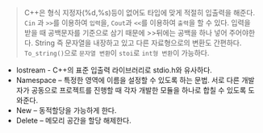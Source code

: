 > C++은 형식 지정자(%d,%s)등이 없어도 타입에 맞게 적절히 입출력을 해준다.
`Cin` 과 `>>`를 이용하여 `입력`을, `Cout`과 `<<`를 이용하여 `출력`을 할 수 있다. 입력을 받을 때 공백문자를 기준으로 삼기 때문에 >>뒤에는 공백을 하나 넣어 주어야한다.
String 즉 문자열을 내장하고 있고 다른 자료형으로의 변환도 간편하다.
`To_string()`으로 `문자열 변환`이 `stoi`로 `int형 변환`이 가능하다.

* Iostream - C++의 표준 입출력 라이브러리로 stdio.h와 유사하다. 
* Namespace – 특정한 영역에 이름을 설정할 수 있도록 하는 문법. 서로 다른 개발자가 공동으로 프로젝트를 진행할 때 각자 개발한 모듈을 하나로 합칠 수 있도록 도와준다.
* New – 동적할당을 가능하게 한다.
* Delete – 메모리 공간을 할당 해제한다.

